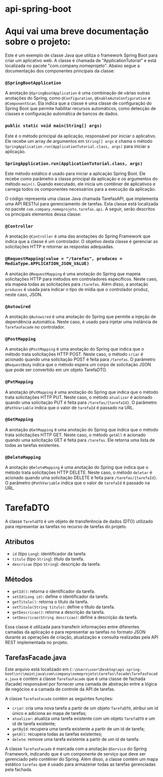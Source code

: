 # api-spring-boot

# Aqui vai uma breve documentação sobre o projeto:
<div class="markdown prose w-full break-words dark:prose-invert dark">
    <p>Este é um exemplo de classe Java que utiliza o framework Spring Boot para criar um aplicativo web. A classe é
        chamada de "ApplicationTutorial" e está localizada no pacote "com.company.nomeprojeto". Abaixo segue a
        documentação dos componentes principais da classe:</p>
    <h3><code>@SpringBootApplication</code></h3>
    <p>A anotação <code>@SpringBootApplication</code> é uma combinação de várias outras anotações do Spring, como
        <code>@Configuration</code>, <code>@EnableAutoConfiguration</code> e <code>@ComponentScan</code>. Ela indica que
        a classe é uma classe de configuração do Spring Boot que permite habilitar recursos automáticos, como detecção
        de classes e configuração automática de bancos de dados.</p>
    <h3><code>public static void main(String[] args)</code></h3>
    <p>Este é o método principal da aplicação, responsável por iniciar o aplicativo. Ele recebe um array de argumentos
        em <code>String[] args</code> e chama o método
        <code>SpringApplication.run(ApplicationTutorial.class, args)</code> para iniciar a aplicação.</p>
    <h3><code>SpringApplication.run(ApplicationTutorial.class, args)</code></h3>
    <p>Este método estático é usado para iniciar a aplicação Spring Boot. Ele recebe como parâmetro a classe principal
        da aplicação e os argumentos do método <code>main()</code>. Quando executado, ele inicia um contêiner de
        aplicativos e carrega todos os componentes necessários para a execução da aplicação.</p>
</div>

<div class="markdown prose w-full break-words dark:prose-invert dark">
    <p>O código representa uma classe Java chamada TarefasAPI, que implementa uma API RESTful para gerenciamento de
        tarefas. Esta classe está localizada no pacote <code>com.company.nomeprojeto.tarefas.api</code>. A seguir, serão
        descritos os principais elementos dessa classe:</p>
    <h3><code>@Controller</code></h3>
    <p>A anotação <code>@Controller</code> é uma das anotações do Spring Framework que indica que a classe é um
        controlador. O objetivo desta classe é gerenciar as solicitações HTTP e retornar as respostas adequadas.</p>
    <h3><code>@RequestMapping(value = "/tarefas", produces = MediaType.APPLICATION_JSON_VALUE)</code></h3>
    <p>A anotação <code>@RequestMapping</code> é uma anotação do Spring que mapeia solicitações HTTP para métodos em
        controladores específicos. Neste caso, ela mapeia todas as solicitações para <code>/tarefas</code>. Além disso,
        a anotação <code>produces</code> é usada para indicar o tipo de mídia que o controlador produz, neste caso,
        JSON.</p>
    <h3><code>@Autowired</code></h3>
    <p>A anotação <code>@Autowired</code> é uma anotação do Spring que permite a injeção de dependência automática.
        Neste caso, é usado para injetar uma instância de <code>TarefasFacade</code> no controlador.</p>
    <h3><code>@PostMapping</code></h3>
    <p>A anotação <code>@PostMapping</code> é uma anotação do Spring que indica que o método trata solicitações HTTP
        POST. Neste caso, o método <code>criar</code> é acionado quando uma solicitação POST é feita para
        <code>/tarefas</code>. O parâmetro <code>@RequestBody</code> indica que o método espera um corpo de solicitação
        JSON que pode ser convertido em um objeto TarefaDTO.</p>
    <h3><code>@PutMapping</code></h3>
    <p>A anotação <code>@PutMapping</code> é uma anotação do Spring que indica que o método trata solicitações HTTP PUT.
        Neste caso, o método <code>atualizar</code> é acionado quando uma solicitação PUT é feita para
        <code>/tarefas/{tarefaId}</code>. O parâmetro <code>@PathVariable</code> indica que o valor de
        <code>tarefaId</code> é passado na URL.</p>
    <h3><code>@GetMapping</code></h3>
    <p>A anotação <code>@GetMapping</code> é uma anotação do Spring que indica que o método trata solicitações HTTP GET.
        Neste caso, o método <code>getAll</code> é acionado quando uma solicitação GET é feita para
        <code>/tarefas</code>. Ele retorna uma lista de todas as tarefas existentes.</p>
    <h3><code>@DeleteMapping</code></h3>
    <p>A anotação <code>@DeleteMapping</code> é uma anotação do Spring que indica que o método trata solicitações HTTP
        DELETE. Neste caso, o método <code>deletar</code> é acionado quando uma solicitação DELETE é feita para
        <code>/tarefas/{tarefaId}</code>. O parâmetro <code>@PathVariable</code> indica que o valor de
        <code>tarefaId</code> é passado na URL.</p>
</div>

<div class="markdown prose w-full break-words dark:prose-invert dark">
    <h1>TarefaDTO</h1>
    <p>A classe <code>TarefaDTO</code> é um objeto de transferência de dados (DTO) utilizado para representar as tarefas
        no recurso de tarefas do projeto.</p>
    <h2>Atributos</h2>
    <ul>
        <li><code>id</code> (tipo <code>Long</code>): identificador da tarefa.</li>
        <li><code>titulo</code> (tipo <code>String</code>): título da tarefa.</li>
        <li><code>descricao</code> (tipo <code>String</code>): descrição da tarefa.</li>
    </ul>
    <h2>Métodos</h2>
    <ul>
        <li><code>getId()</code>: retorna o identificador da tarefa.</li>
        <li><code>setId(Long id)</code>: define o identificador da tarefa.</li>
        <li><code>getTitulo()</code>: retorna o título da tarefa.</li>
        <li><code>setTitulo(String titulo)</code>: define o título da tarefa.</li>
        <li><code>getDescricao()</code>: retorna a descrição da tarefa.</li>
        <li><code>setDescricao(String descricao)</code>: define a descrição da tarefa.</li>
    </ul>
    <p>Essa classe é utilizada para transferir informações entre diferentes camadas da aplicação e para representar as
        tarefas no formato JSON durante as operações de criação, atualização e consulta realizadas pela API REST
        implementada no projeto.</p>
</div>

<div class="markdown prose w-full break-words dark:prose-invert dark">
    <h2>TarefasFacade.java</h2>
    <p>Este arquivo está localizado em
        <code>C:\Users\user\Desktop\api-spring-boot\src\main\java\com\company\nomeprojeto\tarefas\facade\TarefasFacade.java</code>
        e contém a classe <code>TarefasFacade</code> que é uma classe de fachada (facade) responsável por fornecer uma
        camada de abstração entre a lógica de negócios e a camada de controle da API de tarefas.</p>
    <p>A classe <code>TarefasFacade</code> contém as seguintes funções:</p>
    <ul>
        <li><code>criar</code>: cria uma nova tarefa a partir de um objeto <code>TarefaDTO</code>, atribui um id único e
            adiciona ao mapa de tarefas;</li>
        <li><code>atualizar</code>: atualiza uma tarefa existente com um objeto <code>TarefaDTO</code> e um id de tarefa
            existente;</li>
        <li><code>getById</code>: recupera uma tarefa existente a partir de um id de tarefa;</li>
        <li><code>getAll</code>: recupera todas as tarefas existentes;</li>
        <li><code>delete</code>: remove uma tarefa existente a partir de um id de tarefa.</li>
    </ul>
    <p>A classe <code>TarefasFacade</code> é marcada com a anotação <code>@Service</code> do Spring Framework, indicando
        que é um componente de serviço que deve ser gerenciado pelo contêiner do Spring. Além disso, a classe contém um
        mapa estático <code>tarefas</code> que é usado para armazenar todas as tarefas gerenciadas pela fachada.</p>
</div>
